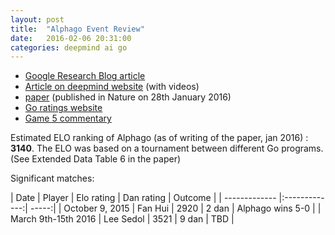 ```yaml
---
layout: post
title:  "Alphago Event Review"
date:   2016-02-06 20:31:00
categories: deepmind ai go
---
```



 - [Google Research Blog article](http://googleresearch.blogspot.fr/2016/01/alphago-mastering-ancient-game-of-go.html)
 - [Article on deepmind website](http://deepmind.com/alpha-go.html) (with videos)
 - [paper](/assets/deepmind-mastering-go.pdf) (published in Nature on 28th January 2016)
 - [Go ratings website](http://www.goratings.org/)
 - [Game 5 commentary](https://gogameguru.com/go-commentary-deepmind-alphago-vs-fan-hui-game-5/)

Estimated ELO ranking of Alphago (as of writing of the paper, jan 2016) : **3140**.
The ELO was based on a tournament between different Go programs. (See Extended Data Table 6 in the paper)

Significant matches:
 
| Date           | Player  | Elo rating | Dan rating | Outcome |
| ------------- |:-------------:| -----:|
| October 9, 2015 | Fan Hui | 2920 | 2 dan | Alphago wins 5-0 | 
| March 9th-15th 2016 | Lee Sedol | 3521 | 9 dan | TBD |